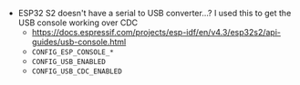 - ESP32 S2 doesn't have a serial to USB converter...? I used this to get the USB console working over CDC
  - https://docs.espressif.com/projects/esp-idf/en/v4.3/esp32s2/api-guides/usb-console.html
  - `CONFIG_ESP_CONSOLE_*`
  - `CONFIG_USB_ENABLED`
  - `CONFIG_USB_CDC_ENABLED`